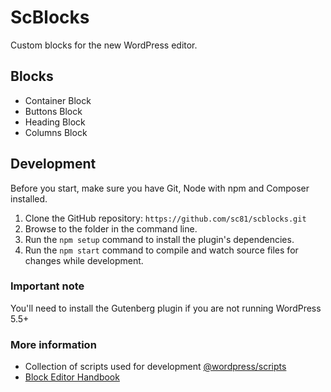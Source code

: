 # ScBlocks

Custom blocks for the new WordPress editor.

## Blocks

-  Container Block
-  Buttons Block
-  Heading Block
-  Columns Block

## Development

Before you start, make sure you have Git, Node with npm and Composer installed.

1. Clone the GitHub repository: `https://github.com/sc81/scblocks.git`
2. Browse to the folder in the command line.
3. Run the `npm setup` command to install the plugin's dependencies.
4. Run the `npm start` command to compile and watch source files for changes while development.

### Important note

You'll need to install the Gutenberg plugin if you are not running WordPress 5.5+

### More information

- Collection of scripts used for development [@wordpress/scripts](https://www.npmjs.com/package/@wordpress/scripts)
- [Block Editor Handbook](https://developer.wordpress.org/block-editor/)
